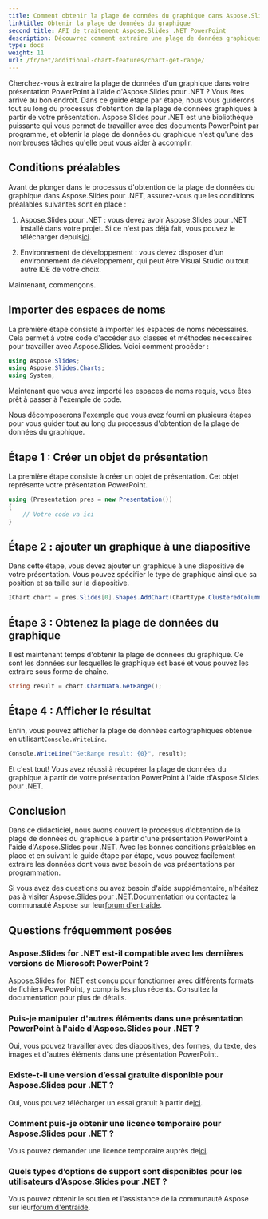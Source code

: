 ```yaml
---
title: Comment obtenir la plage de données du graphique dans Aspose.Slides pour .NET
linktitle: Obtenir la plage de données du graphique
second_title: API de traitement Aspose.Slides .NET PowerPoint
description: Découvrez comment extraire une plage de données graphiques à partir de présentations PowerPoint à l'aide d'Aspose.Slides pour .NET. Un guide étape par étape pour les développeurs.
type: docs
weight: 11
url: /fr/net/additional-chart-features/chart-get-range/
---
```


Cherchez-vous à extraire la plage de données d'un graphique dans votre présentation PowerPoint à l'aide d'Aspose.Slides pour .NET ? Vous êtes arrivé au bon endroit. Dans ce guide étape par étape, nous vous guiderons tout au long du processus d'obtention de la plage de données graphiques à partir de votre présentation. Aspose.Slides pour .NET est une bibliothèque puissante qui vous permet de travailler avec des documents PowerPoint par programme, et obtenir la plage de données du graphique n'est qu'une des nombreuses tâches qu'elle peut vous aider à accomplir.

## Conditions préalables

Avant de plonger dans le processus d'obtention de la plage de données du graphique dans Aspose.Slides pour .NET, assurez-vous que les conditions préalables suivantes sont en place :

1.  Aspose.Slides pour .NET : vous devez avoir Aspose.Slides pour .NET installé dans votre projet. Si ce n'est pas déjà fait, vous pouvez le télécharger depuis[ici](https://releases.aspose.com/slides/net/).

2. Environnement de développement : vous devez disposer d'un environnement de développement, qui peut être Visual Studio ou tout autre IDE de votre choix.

Maintenant, commençons.

## Importer des espaces de noms

La première étape consiste à importer les espaces de noms nécessaires. Cela permet à votre code d'accéder aux classes et méthodes nécessaires pour travailler avec Aspose.Slides. Voici comment procéder :

```csharp
using Aspose.Slides;
using Aspose.Slides.Charts;
using System;
```

Maintenant que vous avez importé les espaces de noms requis, vous êtes prêt à passer à l'exemple de code.

Nous décomposerons l'exemple que vous avez fourni en plusieurs étapes pour vous guider tout au long du processus d'obtention de la plage de données du graphique.

## Étape 1 : Créer un objet de présentation

La première étape consiste à créer un objet de présentation. Cet objet représente votre présentation PowerPoint.

```csharp
using (Presentation pres = new Presentation())
{
    // Votre code va ici
}
```

## Étape 2 : ajouter un graphique à une diapositive

Dans cette étape, vous devez ajouter un graphique à une diapositive de votre présentation. Vous pouvez spécifier le type de graphique ainsi que sa position et sa taille sur la diapositive.

```csharp
IChart chart = pres.Slides[0].Shapes.AddChart(ChartType.ClusteredColumn, 10, 10, 400, 300);
```

## Étape 3 : Obtenez la plage de données du graphique

Il est maintenant temps d'obtenir la plage de données du graphique. Ce sont les données sur lesquelles le graphique est basé et vous pouvez les extraire sous forme de chaîne.

```csharp
string result = chart.ChartData.GetRange();
```

## Étape 4 : Afficher le résultat

 Enfin, vous pouvez afficher la plage de données cartographiques obtenue en utilisant`Console.WriteLine`.

```csharp
Console.WriteLine("GetRange result: {0}", result);
```

Et c'est tout! Vous avez réussi à récupérer la plage de données du graphique à partir de votre présentation PowerPoint à l'aide d'Aspose.Slides pour .NET.

## Conclusion

Dans ce didacticiel, nous avons couvert le processus d'obtention de la plage de données du graphique à partir d'une présentation PowerPoint à l'aide d'Aspose.Slides pour .NET. Avec les bonnes conditions préalables en place et en suivant le guide étape par étape, vous pouvez facilement extraire les données dont vous avez besoin de vos présentations par programmation.

Si vous avez des questions ou avez besoin d'aide supplémentaire, n'hésitez pas à visiter Aspose.Slides pour .NET.[Documentation](https://reference.aspose.com/slides/net/) ou contactez la communauté Aspose sur leur[forum d'entraide](https://forum.aspose.com/).

## Questions fréquemment posées

### Aspose.Slides for .NET est-il compatible avec les dernières versions de Microsoft PowerPoint ?
Aspose.Slides for .NET est conçu pour fonctionner avec différents formats de fichiers PowerPoint, y compris les plus récents. Consultez la documentation pour plus de détails.

### Puis-je manipuler d'autres éléments dans une présentation PowerPoint à l'aide d'Aspose.Slides pour .NET ?
Oui, vous pouvez travailler avec des diapositives, des formes, du texte, des images et d'autres éléments dans une présentation PowerPoint.

### Existe-t-il une version d’essai gratuite disponible pour Aspose.Slides pour .NET ?
 Oui, vous pouvez télécharger un essai gratuit à partir de[ici](https://releases.aspose.com/).

### Comment puis-je obtenir une licence temporaire pour Aspose.Slides pour .NET ?
 Vous pouvez demander une licence temporaire auprès de[ici](https://purchase.aspose.com/temporary-license/).

### Quels types d’options de support sont disponibles pour les utilisateurs d’Aspose.Slides pour .NET ?
 Vous pouvez obtenir le soutien et l'assistance de la communauté Aspose sur leur[forum d'entraide](https://forum.aspose.com/).